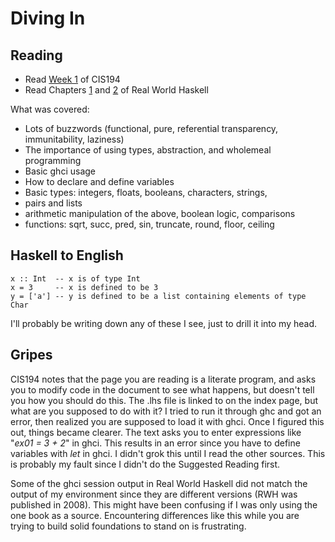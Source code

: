 Diving In
=========

## Reading

- Read [Week 1](http://www.seas.upenn.edu/~cis194/lectures/01-intro.html) of CIS194
- Read Chapters [1](http://book.realworldhaskell.org/read/getting-started.html) and [2](http://book.realworldhaskell.org/read/types-and-functions.html) of Real World Haskell

What was covered:

- Lots of buzzwords (functional, pure, referential transparency, immunitability, laziness)
- The importance of using types, abstraction, and wholemeal programming
- Basic ghci usage
- How to declare and define variables
- Basic types:  integers, floats, booleans, characters, strings, 
- pairs and lists
- arithmetic manipulation of the above, boolean logic, comparisons
- functions: sqrt, succ, pred, sin, truncate, round, floor, ceiling

## Haskell to English

    x :: Int  -- x is of type Int
    x = 3     -- x is defined to be 3
    y = ['a'] -- y is defined to be a list containing elements of type Char

I'll probably be writing down any of these I see, just to drill it into my head.

## Gripes
CIS194 notes that the page you are reading is a literate program, and asks you to modify code in the document to see what happens, but doesn't tell you how you should do this.  The .lhs file is linked to on the index page, but what are you supposed to do with it?  I tried to run it through ghc and got an error, then realized you are supposed to load it with ghci.  Once I figured this out, things became clearer.  The text asks you to enter expressions like "_ex01 = 3 + 2_" in ghci.  This results in an error since you have to define variables with _let_ in ghci.  I didn't grok this until I read the other sources.  This is probably my fault since I didn't do the Suggested Reading first.

Some of the ghci session output in Real World Haskell did not match the output of my environment since they are different versions (RWH was published in 2008).  This might have been confusing if I was only using the one book as a source.  Encountering differences like this while you are trying to build solid foundations to stand on is frustrating.



